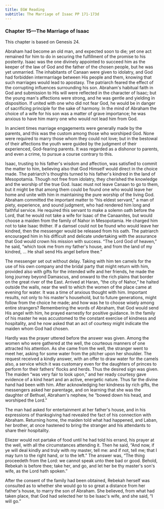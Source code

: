 ```yaml
---
title: EGW Reading
subtitle: The Marriage of Isaac PP 171-173d
---
```


### Chapter 15—The Marriage of Isaac

This chapter is based on Genesis 24.

Abraham had become an old man, and expected soon to die; yet one act remained for him to do in securing the fulfillment of the promise to his posterity. Isaac was the one divinely appointed to succeed him as the keeper of the law of God and the father of the chosen people, but he was yet unmarried. The inhabitants of Canaan were given to idolatry, and God had forbidden intermarriage between His people and them, knowing that such marriages would lead to apostasy. The patriarch feared the effect of the corrupting influences surrounding his son. Abraham's habitual faith in God and submission to His will were reflected in the character of Isaac; but the young man's affections were strong, and he was gentle and yielding in disposition. If united with one who did not fear God, he would be in danger of sacrificing principle for the sake of harmony. In the mind of Abraham the choice of a wife for his son was a matter of grave importance; he was anxious to have him marry one who would not lead him from God.

In ancient times marriage engagements were generally made by the parents, and this was the custom among those who worshiped God. None were required to marry those whom they could not love; but in the bestowal of their affections the youth were guided by the judgment of their experienced, God-fearing parents. It was regarded as a dishonor to parents, and even a crime, to pursue a course contrary to this.

Isaac, trusting to his father's wisdom and affection, was satisfied to commit the matter to him, believing also that God Himself would direct in the choice made. The patriarch's thoughts turned to his father's kindred in the land of Mesopotamia. Though not free from idolatry, they cherished the knowledge and the worship of the true God. Isaac must not leave Canaan to go to them, but it might be that among them could be found one who would leave her home and unite with him in maintaining the pure worship of the living God. Abraham committed the important matter to “his eldest servant,” a man of piety, experience, and sound judgment, who had rendered him long and faithful service. He required this servant to make a solemn oath before the Lord, that he would not take a wife for Isaac of the Canaanites, but would choose a maiden from the family of Nahor in Mesopotamia. He charged him not to take Isaac thither. If a damsel could not be found who would leave her kindred, then the messenger would be released from his oath. The patriarch encouraged him in his difficult and delicate undertaking with the assurance that God would crown his mission with success. “The Lord God of heaven,” he said, “which took me from my father's house, and from the land of my kindred, ... He shall send His angel before thee.”

The messenger set out without delay. Taking with him ten camels for the use of his own company and the bridal party that might return with him, provided also with gifts for the intended wife and her friends, he made the long journey beyond Damascus, and onward to the rich plains that border on the great river of the East. Arrived at Haran, “the city of Nahor,” he halted outside the walls, near the well to which the women of the place came at evening for water. It was a time of anxious thought with him. Important results, not only to his master's household, but to future generations, might follow from the choice he made; and how was he to choose wisely among entire strangers? Remembering the words of Abraham, that God would send His angel with him, he prayed earnestly for positive guidance. In the family of his master he was accustomed to the constant exercise of kindness and hospitality, and he now asked that an act of courtesy might indicate the maiden whom God had chosen.

Hardly was the prayer uttered before the answer was given. Among the women who were gathered at the well, the courteous manners of one attracted his attention. As she came from the well, the stranger went to meet her, asking for some water from the pitcher upon her shoulder. The request received a kindly answer, with an offer to draw water for the camels also, a service which it was customary even for the daughters of princes to perform for their fathers’ flocks and herds. Thus the desired sign was given. The maiden “was very fair to look upon,” and her ready courtesy gave evidence of a kind heart and an active, energetic nature. Thus far the divine hand had been with him. After acknowledging her kindness by rich gifts, the messengers asked her parentage, and on learning that she was the daughter of Bethuel, Abraham's nephew, he “bowed down his head, and worshiped the Lord.”

The man had asked for entertainment at her father's house, and in his expressions of thanksgiving had revealed the fact of his connection with Abraham. Returning home, the maiden told what had happened, and Laban, her brother, at once hastened to bring the stranger and his attendants to share their hospitality.

Eliezer would not partake of food until he had told his errand, his prayer at the well, with all the circumstances attending it. Then he said, “And now, if ye will deal kindly and truly with my master, tell me: and if not, tell me; that I may turn to the right hand, or to the left.” The answer was, “The thing proceedeth from the Lord: we cannot speak unto thee bad or good. Behold, Rebekah is before thee; take her, and go, and let her be thy master's son's wife, as the Lord hath spoken.”

After the consent of the family had been obtained, Rebekah herself was consulted as to whether she would go to so great a distance from her father's house, to marry the son of Abraham. She believed, from what had taken place, that God had selected her to be Isaac's wife, and she said, “I will go.”